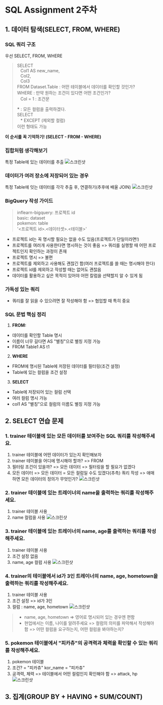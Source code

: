 # SQL Assignment 2주차


## 1. 데이터 탐색(SELECT, FROM, WHERE)

### SQL 쿼리 구조
우선 SELECT, FROM, WHERE<br>
> SELECT<br>
&ensp; Col1 AS new_name,<br>
&ensp; Col2,<br>
&ensp; Col3<br>
FROM Dataset.Table : 어떤 테이블에서 데이터를 확인할 것인가?<br>
WHERE : 만약 원하는 조건이 있다면 어떤 조건인가?<br>
&ensp; Col = 1 : 조건문
>
> **\*** : 모든 컬럼을 출력하겠다.<br>
SELECT<br>
&ensp; \* EXCEPT (제외할 컬럼)<br>
이런 형태도 가능

**이 순서를 꼭 기억하기! (SELECT - FROM - WHERE)**

### 집합처럼 생각해보기
특정 Table에 있는 데이터를 추출
![스크린샷](../image/screenshot4.png)

### 데이터가 여러 장소에 저장되어 있는 경우
특정 Table에 잇는 데이터를 각각 추출 후, 연결하기(추후에 배울 JOIN)
![스크린샷](../image/screenshot5.png)

### BigQuery 작성 가이드
> inflearn-bigquery: 프로젝트 id<br>
> basic: dataset<br>
> pokemon: table<br>
> '<프로젝트 id>.<데이터셋>.<테이블>'<br>

- 프로젝트 id는 꼭 명시할 필요는 없을 수도 있음(프로젝트가 단일이라면!)
- 프로젝트를 여러개 사용한다면 명시하는 것이 좋음 => 쿼리를 실행할 때 어떤 프로젝트인지 확인하는 과정이 존재
- 프로젝트 명시 => 불편
- 프로젝트를 제외하고 사용해도 괜찮긴 함(여러 프로젝트를 쓸 때는 명시해야 한다)
- 프로젝트 id를 제외하고 작성할 때는 없어도 괜찮음
- 데이터를 활용하고 싶은 목적이 있어야 어떤 칼럼을 선택할지 알 수 있게 됨

### 가독성 있는 쿼리
- 쿼리를 잘 읽을 수 있으려면 잘 작성해야 함 => 협업할 때 특히 중요

### SQL 문법 핵심 정리
1. **FROM:**
- 데이터를 확인할 Table 명시
- 이름이 너무 길다면 AS "별칭"으로 별칭 지정 가능
- FROM Table1 AS t1
2. **WHERE**
- FROM에 명시된 Table에 저장된 데이터를 필터링(조건 설정)
- Table에 있는 컬럼을 조건 설정
3. **SELECT**
- Table에 저장되어 있는 컬럼 선택
- 여러 컬럼 명시 가능
- col1 AS "별칭"으로 컬럼의 이름도 별칭 지정 가능

## 2. SELECT 연습 문제

### 1. trainer 테이블에 있는 모든 데이터를 보여주는 SQL 쿼리를 작성해주세요.
1) trainer 테이블에 어떤 데이터가 있는지 확인해보자
2) trainer 테이블을 어디에 명시해야 할까? => FROM
3) 필터링 조건이 있을까? => 모든 데이터 => 필터링을 할 필요가 없겠다
4) 모든 데이터 => 모든 데이터 = 모든 컬럼일 수도 있겠다(추측) 쿼리 작성 => 애매하면 모든 데이터의 정의가 무엇인가?
![스크린샷](../image/screenshot6.png)

### 2. trainer 테이블에 있는 트레이너의 name을 출력하는 쿼리를 작성해주세요.
1) trainer 테이블 사용
2) name 컬럼을 사용
![스크린샷](../image/screenshot7.png)

### 3. trainer 테이블에 있는 트레이너의 name, age를 출력하는 쿼리를 작성해주세요.
1) trainer 테이블 사용
2) 조건 설정 없음
3) name, age 컬럼 사용
![스크린샷](../image/screenshot8.png)

### 4. trainer의 테이블에서 id가 3인 트레이너의 name, age, hometown을 출력하는 쿼리를 작성해주세요.
1) trainer 테이블 사용
2) 조건 설정 => id가 3인
3) 컬럼 : name, age, hometown
![스크린샷](../image/screenshot9.png)
> - name, age, hometown => 영어로 명시되어 있는 경우엔 편함
> - 현업에서는 이름, 나이를 알려주세요 => 컬럼의 의미를 파악해서 작성해야 함 => 어떤 컬럼을 요구하는지, 어떤 컬럼을 봐야하는지?

### 5. pokemon 테이블에서 "피카츄"의 공격력과 체력을 확인할 수 있는 쿼리를 작성해주세요.
1) pokemon 테이블
2) 조건? = "피카츄" kor_name = "피카츄"
3) 공격력, 체력 => 테이블에서 어떤 컬럼인지 확인해야 함 => attack, hp
![스크린샷](../image/screenshot10.png)

## 3. 집계(GROUP BY + HAVING + SUM/COUNT)

